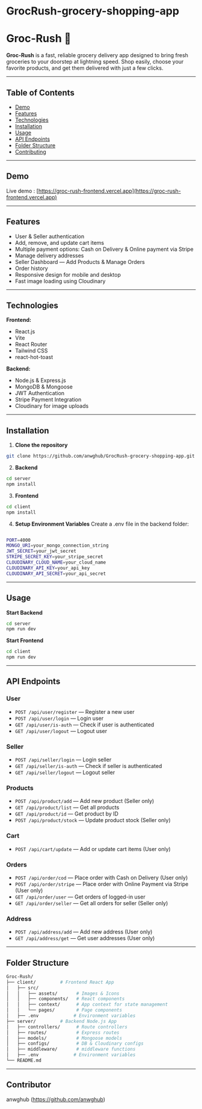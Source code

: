 ﻿# GrocRush-grocery-shopping-app

# Groc-Rush 🚀
**Groc-Rush** is a fast, reliable grocery delivery app designed to bring fresh groceries to your doorstep at lightning speed. Shop easily, choose your favorite products, and get them delivered with just a few clicks.

---

## Table of Contents

- [Demo](#demo)  
- [Features](#features)  
- [Technologies](#technologies)  
- [Installation](#installation)  
- [Usage](#usage)  
- [API Endpoints](#api-endpoints)  
- [Folder Structure](#folder-structure)  
- [Contributing](#contributing)   

---

## Demo

Live demo : [https://groc-rush-frontend.vercel.app](https://groc-rush-frontend.vercel.app)  

---

## Features

-  User & Seller authentication  
-  Add, remove, and update cart items  
-  Multiple payment options: Cash on Delivery & Online payment via Stripe  
-  Manage delivery addresses
-  Seller Dashboard — Add Products & Manage Orders 
-  Order history  
-  Responsive design for mobile and desktop  
-  Fast image loading using Cloudinary  

---

## Technologies

**Frontend:**  
- React.js
- Vite 
- React Router  
- Tailwind CSS  
- react-hot-toast  

**Backend:**  
- Node.js & Express.js  
- MongoDB & Mongoose  
- JWT Authentication  
- Stripe Payment Integration  
- Cloudinary for image uploads  

---

## Installation

1. **Clone the repository**

```bash
git clone https://github.com/anwghub/GrocRush-grocery-shopping-app.git
```
2. **Backend**
```bash
cd server
npm install
```
3. **Frontend**
```bash
cd client
npm install
```
4. **Setup Environment Variables**
Create a .env file in the backend folder:
```bash

PORT=4000
MONGO_URI=your_mongo_connection_string
JWT_SECRET=your_jwt_secret
STRIPE_SECRET_KEY=your_stripe_secret
CLOUDINARY_CLOUD_NAME=your_cloud_name
CLOUDINARY_API_KEY=your_api_key
CLOUDINARY_API_SECRET=your_api_secret
```

---

## Usage

**Start Backend**
```bash
cd server
npm run dev
```
**Start Frontend**
```bash
cd client
npm run dev
```
---

## API Endpoints

### User
- `POST /api/user/register` — Register a new user  
- `POST /api/user/login` — Login user  
- `GET /api/user/is-auth` — Check if user is authenticated  
- `GET /api/user/logout` — Logout user  

### Seller
- `POST /api/seller/login` — Login seller  
- `GET /api/seller/is-auth` — Check if seller is authenticated  
- `GET /api/seller/logout` — Logout seller  

### Products
- `POST /api/product/add` — Add new product (Seller only)  
- `GET /api/product/list` — Get all products  
- `GET /api/product/id` — Get product by ID  
- `POST /api/product/stock` — Update product stock (Seller only)  

### Cart
- `POST /api/cart/update` — Add or update cart items (User only)  

### Orders
- `POST /api/order/cod` — Place order with Cash on Delivery (User only)  
- `POST /api/order/stripe` — Place order with Online Payment via Stripe (User only)  
- `GET /api/order/user` — Get orders of logged-in user  
- `GET /api/order/seller` — Get all orders for seller (Seller only)  

### Address
- `POST /api/address/add` — Add new address (User only)  
- `GET /api/address/get` — Get user addresses (User only)  

---

## Folder Structure

```bash
Groc-Rush/
├── client/         # Frontend React App
│   ├── src/
│   │   ├── assets/       # Images & Icons
│   │   ├── components/   # React components
│   │   ├── context/      # App context for state management
│   │   └── pages/        # Page components
│   ├── .env             # Environment variables
├── server/         # Backend Node.js App
│   ├── controllers/      # Route controllers
│   ├── routes/           # Express routes
│   ├── models/           # Mongoose models
│   ├── configs/          # DB & Cloudinary configs
│   ├── middleware/       # middleware functions
│   ├── .env             # Environment variables
└── README.md
```

---

## Contributor
anwghub (https://github.com/anwghub)



